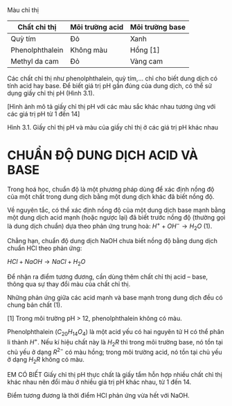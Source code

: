 Màu chỉ thị

Chất chỉ thị | Môi trường acid | Môi trường base
--- | --- | ---
Quỳ tím | Đỏ | Xanh
Phenolphthalein | Không màu | Hồng [1]
Methyl da cam | Đỏ | Vàng cam

Các chất chỉ thị như phenolphthalein, quỳ tím,... chỉ cho biết dung dịch có tính acid hay base. Để biết giá trị pH gần đúng của dung dịch, có thể sử dụng giấy chỉ thị pH (Hình 3.1).

[Hình ảnh mô tả giấy chỉ thị pH với các màu sắc khác nhau tương ứng với các giá trị pH từ 1 đến 14]

Hình 3.1. Giấy chỉ thị pH
và màu của giấy chỉ thị ở các giá trị pH khác nhau

# CHUẨN ĐỘ DUNG DỊCH ACID VÀ BASE

Trong hoá học, chuẩn độ là một phương pháp dùng để xác định nồng độ của một chất trong dung dịch bằng một dung dịch khác đã biết nồng độ.

Về nguyên tắc, có thể xác định nồng độ của một dung dịch base mạnh bằng một dung dịch acid mạnh (hoặc ngược lại) đã biết trước nồng độ (thường gọi là dung dịch chuẩn) dựa theo phản ứng trung hoà: $H^+ + OH^- \rightarrow H_2O$ (1).

Chẳng hạn, chuẩn độ dung dịch NaOH chưa biết nồng độ bằng dung dịch chuẩn HCl theo phản ứng:

$HCl + NaOH \rightarrow NaCl + H_2O$

Để nhận ra điểm tương đương, cần dùng thêm chất chỉ thị acid – base, thông qua sự thay đổi màu của chất chỉ thị.

Những phản ứng giữa các acid mạnh và base mạnh trong dung dịch đều có chung bản chất (1).

[1] Trong môi trường pH > 12, phenolphthalein không có màu.

Phenolphthalein ($C_{20}H_{14}O_4$) là một acid yếu có hai nguyên tử H có thể phân li thành $H^+$. Nếu kí hiệu chất này là $H_2R$ thì trong môi trường base, nó tồn tại chủ yếu ở dạng $R^{2-}$ có màu hồng; trong môi trường acid, nó tồn tại chủ yếu ở dạng $H_2R$ không có màu.

EM CÓ BIẾT
Giấy chỉ thị pH thực chất là giấy tẩm hỗn hợp nhiều chất chỉ thị khác nhau nên đổi màu ở nhiều giá trị pH khác nhau, từ 1 đến 14.

Điểm tương đương là thời điểm HCl phản ứng vừa hết với NaOH.